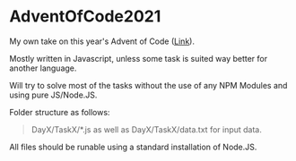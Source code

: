 # AdventOfCode2021

My own take on this year's Advent of Code ([Link](https://adventofcode.com/)).

Mostly written in Javascript, unless some task is suited way better for another language.

Will try to solve most of the tasks without the use of any NPM Modules and using pure JS/Node.JS.

Folder structure as follows:
>DayX/TaskX/*.js as well as DayX/TaskX/data.txt for input data.

All files should be runable using a standard installation of Node.JS. 